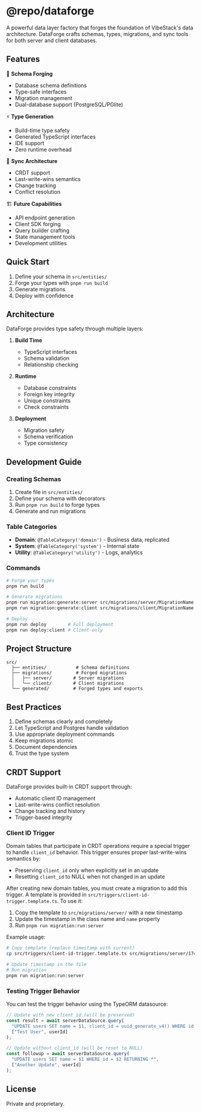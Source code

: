 # @repo/dataforge

A powerful data layer factory that forges the foundation of VibeStack's data architecture. DataForge crafts schemas, types, migrations, and sync tools for both server and client databases.

## Features

🔨 **Schema Forging**
- Database schema definitions
- Type-safe interfaces
- Migration management
- Dual-database support (PostgreSQL/PGlite)

⚡ **Type Generation**
- Build-time type safety
- Generated TypeScript interfaces
- IDE support
- Zero runtime overhead

🔄 **Sync Architecture**
- CRDT support
- Last-write-wins semantics
- Change tracking
- Conflict resolution

🏗️ **Future Capabilities**
- API endpoint generation
- Client SDK forging
- Query builder crafting
- State management tools
- Development utilities

## Quick Start

1. Define your schema in `src/entities/`
2. Forge your types with `pnpm run build`
3. Generate migrations
4. Deploy with confidence

## Architecture

DataForge provides type safety through multiple layers:

1. **Build Time**
   - TypeScript interfaces
   - Schema validation
   - Relationship checking

2. **Runtime**
   - Database constraints
   - Foreign key integrity
   - Unique constraints
   - Check constraints

3. **Deployment**
   - Migration safety
   - Schema verification
   - Type consistency

## Development Guide

### Creating Schemas

1. Create file in `src/entities/`
2. Define your schema with decorators
3. Run `pnpm run build` to forge types
4. Generate and run migrations

### Table Categories

- **Domain**: `@TableCategory('domain')` - Business data, replicated
- **System**: `@TableCategory('system')` - Internal state
- **Utility**: `@TableCategory('utility')` - Logs, analytics

### Commands

```bash
# Forge your types
pnpm run build

# Generate migrations
pnpm run migration:generate:server src/migrations/server/MigrationName
pnpm run migration:generate:client src/migrations/client/MigrationName

# Deploy
pnpm run deploy        # Full deployment
pnpm run deploy:client # Client-only
```

## Project Structure

```
src/
  ├── entities/           # Schema definitions
  ├── migrations/         # Forged migrations
  │   ├── server/        # Server migrations
  │   └── client/        # Client migrations
  └── generated/         # Forged types and exports
```

## Best Practices

1. Define schemas clearly and completely
2. Let TypeScript and Postgres handle validation
3. Use appropriate deployment commands
4. Keep migrations atomic
5. Document dependencies
6. Trust the type system

## CRDT Support

DataForge provides built-in CRDT support through:
- Automatic client ID management
- Last-write-wins conflict resolution
- Change tracking and history
- Trigger-based integrity

### Client ID Trigger

Domain tables that participate in CRDT operations require a special trigger to handle `client_id` behavior. This trigger ensures proper last-write-wins semantics by:
- Preserving `client_id` only when explicitly set in an update
- Resetting `client_id` to NULL when not changed in an update

After creating new domain tables, you must create a migration to add this trigger. A template is provided in `src/triggers/client-id-trigger.template.ts`. To use it:

1. Copy the template to `src/migrations/server/` with a new timestamp
2. Update the timestamp in the class name and `name` property
3. Run `pnpm run migration:run:server`

Example usage:
```bash
# Copy template (replace timestamp with current)
cp src/triggers/client-id-trigger.template.ts src/migrations/server/1742067963372-AddDomainTableClientIdTriggers.ts

# Update timestamp in the file
# Run migration
pnpm run migration:run:server
```

### Testing Trigger Behavior

You can test the trigger behavior using the TypeORM datasource:

```typescript
// Update with new client_id (will be preserved)
const result = await serverDataSource.query(
  "UPDATE users SET name = $1, client_id = uuid_generate_v4() WHERE id = $2 RETURNING *",
  ["Test User", userId]
);

// Update without client_id (will be reset to NULL)
const followup = await serverDataSource.query(
  "UPDATE users SET name = $1 WHERE id = $2 RETURNING *",
  ["Another Update", userId]
);
```

## License

Private and proprietary.